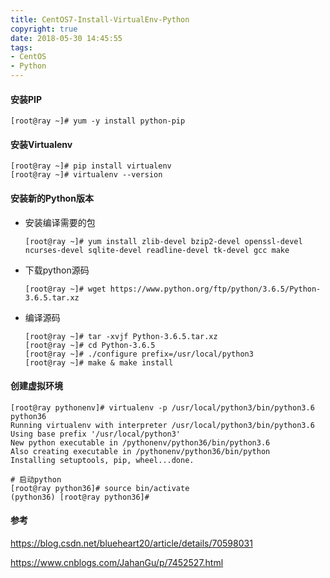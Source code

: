 ```yaml
---
title: CentOS7-Install-VirtualEnv-Python
copyright: true
date: 2018-05-30 14:45:55
tags:
- CentOS
- Python
---
```


#### 安装PIP

```
[root@ray ~]# yum -y install python-pip
```
<!--more-->
#### 安装Virtualenv

```
[root@ray ~]# pip install virtualenv
[root@ray ~]# virtualenv --version
```

#### 安装新的Python版本

- 安装编译需要的包

  ```
  [root@ray ~]# yum install zlib-devel bzip2-devel openssl-devel ncurses-devel sqlite-devel readline-devel tk-devel gcc make
  ```

- 下载python源码

  ```
  [root@ray ~]# wget https://www.python.org/ftp/python/3.6.5/Python-3.6.5.tar.xz
  ```

- 编译源码

  ```
  [root@ray ~]# tar -xvjf Python-3.6.5.tar.xz
  [root@ray ~]# cd Python-3.6.5
  [root@ray ~]# ./configure prefix=/usr/local/python3
  [root@ray ~]# make & make install
  ```

#### 创建虚拟环境

```
[root@ray pythonenv]# virtualenv -p /usr/local/python3/bin/python3.6 python36
Running virtualenv with interpreter /usr/local/python3/bin/python3.6
Using base prefix '/usr/local/python3'
New python executable in /pythonenv/python36/bin/python3.6
Also creating executable in /pythonenv/python36/bin/python
Installing setuptools, pip, wheel...done.

# 启动python
[root@ray python36]# source bin/activate
(python36) [root@ray python36]#
```

#### 参考

https://blog.csdn.net/blueheart20/article/details/70598031

https://www.cnblogs.com/JahanGu/p/7452527.html
